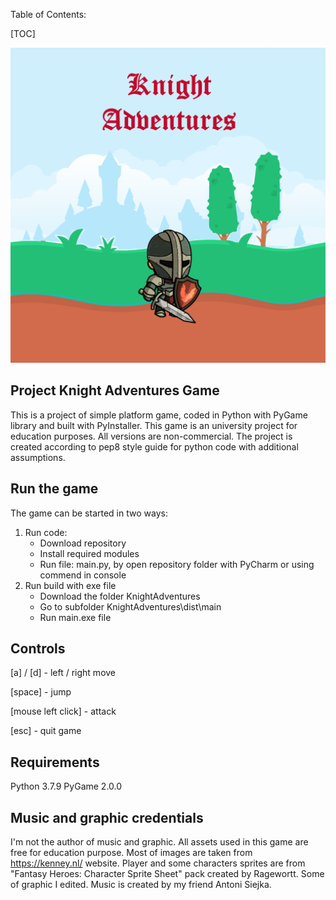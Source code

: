 Table of Contents:

[TOC]

<img src="images\menu\menu_background.png" alt="menu_background" style="zoom:50%;" />

## Project Knight Adventures Game

This is a project of simple platform game, coded in Python with PyGame library and built with PyInstaller. This game is an university project for education purposes. All versions  are non-commercial. The project is created according to pep8 style guide for python code with additional assumptions.

## Run the game

The game can be started in two ways:

1. Run code: 
   - Download repository
   - Install required modules
   - Run file: main.py, by open repository folder with PyCharm or using commend in console
2. Run build with exe file
   - Download the folder KnightAdventures
   - Go to subfolder KnightAdventures\dist\main 
   - Run main.exe file

## Controls

[a] / [d] - left / right move

[space] - jump

[mouse left click] - attack

[esc] - quit game

## Requirements

Python 3.7.9
PyGame 2.0.0

## Music and graphic credentials

I'm not the author of music and graphic. All assets used in this game are free for education purpose. Most of images are taken from https://kenney.nl/ website. Player and some characters sprites are from "Fantasy Heroes: Character Sprite Sheet" pack created by Ragewortt. Some of graphic I edited.
Music is created by my friend Antoni Siejka.

